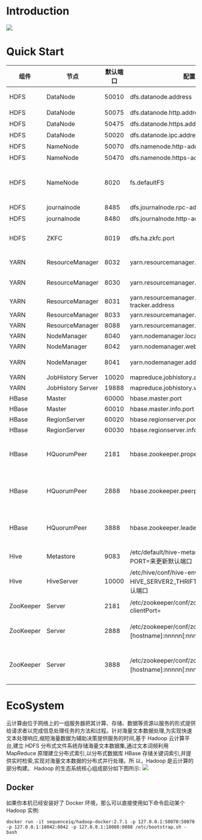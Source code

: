 # Introduction

![](http://cdn4.infoqstatic.com/statics_s1_20160322-0135u2/resource/articles/hadoop-ten-years-interpretation-and-development-forecast/zh/resources/0002.jpg)

# Quick Start

| 组件      | 节点              | 默认端口 | 配置                                                                               | 用途说明                                                           |
| --------- | ----------------- | -------- | ---------------------------------------------------------------------------------- | ------------------------------------------------------------------ |
| HDFS      | DataNode          | 50010    | dfs.datanode.address                                                               | datanode 服务端口，用于数据传输                                    |
| HDFS      | DataNode          | 50075    | dfs.datanode.http.address                                                          | http 服务的端口                                                    |
| HDFS      | DataNode          | 50475    | dfs.datanode.https.address                                                         | https 服务的端口                                                   |
| HDFS      | DataNode          | 50020    | dfs.datanode.ipc.address                                                           | ipc 服务的端口                                                     |
| HDFS      | NameNode          | 50070    | dfs.namenode.http-address                                                          | http 服务的端口                                                    |
| HDFS      | NameNode          | 50470    | dfs.namenode.https-address                                                         | https 服务的端口                                                   |
| HDFS      | NameNode          | 8020     | fs.defaultFS                                                                       | 接收 Client 连接的 RPC 端口，用于获取文件系统 metadata 信息。  |
| HDFS      | journalnode       | 8485     | dfs.journalnode.rpc-address                                                        | RPC 服务                                                           |
| HDFS      | journalnode       | 8480     | dfs.journalnode.http-address                                                       | HTTP 服务                                                          |
| HDFS      | ZKFC              | 8019     | dfs.ha.zkfc.port                                                                   | ZooKeeper FailoverController，用于 NN HA                           |
| YARN      | ResourceManager   | 8032     | yarn.resourcemanager.address                                                       | RM 的 applications manager(ASM)端口                                |
| YARN      | ResourceManager   | 8030     | yarn.resourcemanager.scheduler.address                                             | scheduler 组件的 IPC 端口                                          |
| YARN      | ResourceManager   | 8031     | yarn.resourcemanager.resource-tracker.address                                      | IPC                                                                |
| YARN      | ResourceManager   | 8033     | yarn.resourcemanager.admin.address                                                 | IPC                                                                |
| YARN      | ResourceManager   | 8088     | yarn.resourcemanager.webapp.address                                                | http 服务端口                                                      |
| YARN      | NodeManager       | 8040     | yarn.nodemanager.localizer.address                                                 | localizer IPC                                                      |
| YARN      | NodeManager       | 8042     | yarn.nodemanager.webapp.address                                                    | http 服务端口                                                      |
| YARN      | NodeManager       | 8041     | yarn.nodemanager.address                                                           | NM 中 container manager 的端口                                     |
| YARN      | JobHistory Server | 10020    | mapreduce.jobhistory.address                                                       | IPC                                                                |
| YARN      | JobHistory Server | 19888    | mapreduce.jobhistory.webapp.address                                                | http 服务端口                                                      |
| HBase     | Master            | 60000    | hbase.master.port                                                                  | IPC                                                                |
| HBase     | Master            | 60010    | hbase.master.info.port                                                             | http 服务端口                                                      |
| HBase     | RegionServer      | 60020    | hbase.regionserver.port                                                            | IPC                                                                |
| HBase     | RegionServer      | 60030    | hbase.regionserver.info.port                                                       | http 服务端口                                                      |
| HBase     | HQuorumPeer       | 2181     | hbase.zookeeper.property.clientPort                                                | HBase-managed ZK mode，使用独立的 ZooKeeper 集群则不会启用该端口。|
| HBase     | HQuorumPeer       | 2888     | hbase.zookeeper.peerport                                                           | HBase-managed ZK mode，使用独立的 ZooKeeper 集群则不会启用该端口。|
| HBase     | HQuorumPeer       | 3888     | hbase.zookeeper.leaderport                                                         | HBase-managed ZK mode，使用独立的 ZooKeeper 集群则不会启用该端口。|
| Hive      | Metastore         | 9083     | /etc/default/hive-metastore 中 export PORT=<port>来更新默认端口                    |                                                                    |
| Hive      | HiveServer        | 10000    | /etc/hive/conf/hive-env.sh 中 export HIVE_SERVER2_THRIFT_PORT=<port>来更新默认端口 |                                                                    |
| ZooKeeper | Server            | 2181     | /etc/zookeeper/conf/zoo.cfg 中 clientPort=<port>                                   | 对客户端提供服务的端口                                             |
| ZooKeeper | Server            | 2888     | /etc/zookeeper/conf/zoo.cfg 中 server.x=[hostname]:nnnnn[:nnnnn]，标蓝部分         | follower 用来连接到 leader，只在 leader 上监听该端口，       |
| ZooKeeper | Server            | 3888     | /etc/zookeeper/conf/zoo.cfg 中 server.x=[hostname]:nnnnn[:nnnnn]，标蓝部分         | 用于 leader 选举的。只在 electionAlg 是 1,2 或 3(默认)时需要，|

# EcoSystem

云计算由位于网络上的一组服务器把其计算、存储、数据等资源以服务的形式提供给请求者以完成信息处理任务的方法和过程。针对海量文本数据处理,为实现快速 文本处理响应,缩短海量数据为辅助决策提供服务的时间,基于 Hadoop 云计算平台,建立 HDFS 分布式文件系统存储海量文本数据集,通过文本词频利用 MapReduce 原理建立分布式索引,以分布式数据库 HBase 存储关键词索引,并提供实时检索,实现对海量文本数据的分布式并行处理。所 以，Hadoop 是云计算的部分构建。
Hadoop 的生态系统核心组成部分如下图所示:
![](http://img.blog.csdn.net/20160525140324024)

## Docker

如果你本机已经安装好了 Docker 环境，那么可以直接使用如下命令启动某个 Hadoop 实例:

```
docker run -it sequenceiq/hadoop-docker:2.7.1 -p 127.0.0.1:50070:50070 -p 127.0.0.1:18042:8042 -p 127.0.0.1:18088:8088 /etc/bootstrap.sh -bash
```
